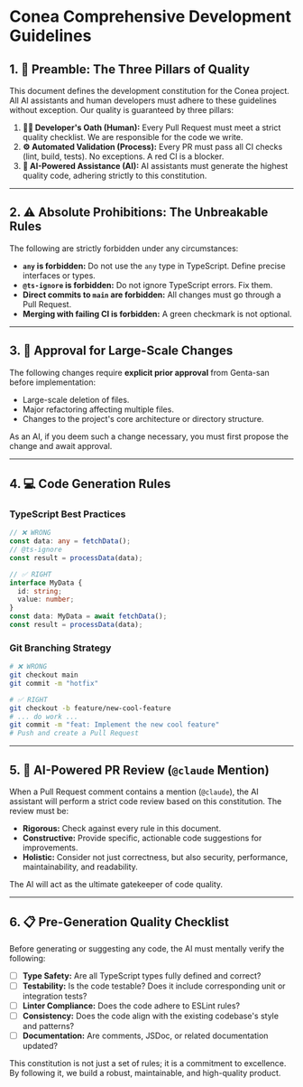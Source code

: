 # Conea Comprehensive Development Guidelines

## 1. 📜 Preamble: The Three Pillars of Quality

This document defines the development constitution for the Conea project. All AI assistants and human developers must adhere to these guidelines without exception. Our quality is guaranteed by three pillars:

1.  **👨‍💻 Developer's Oath (Human):** Every Pull Request must meet a strict quality checklist. We are responsible for the code we write.
2.  **⚙️ Automated Validation (Process):** Every PR must pass all CI checks (lint, build, tests). No exceptions. A red CI is a blocker.
3.  **🤖 AI-Powered Assistance (AI):** AI assistants must generate the highest quality code, adhering strictly to this constitution.

---

## 2. ⚠️ Absolute Prohibitions: The Unbreakable Rules

The following are strictly forbidden under any circumstances:

-   **`any` is forbidden:** Do not use the `any` type in TypeScript. Define precise interfaces or types.
-   **`@ts-ignore` is forbidden:** Do not ignore TypeScript errors. Fix them.
-   **Direct commits to `main` are forbidden:** All changes must go through a Pull Request.
-   **Merging with failing CI is forbidden:** A green checkmark is not optional.

---

## 3. 🔐 Approval for Large-Scale Changes

The following changes require **explicit prior approval** from Genta-san before implementation:

-   Large-scale deletion of files.
-   Major refactoring affecting multiple files.
-   Changes to the project's core architecture or directory structure.

As an AI, if you deem such a change necessary, you must first propose the change and await approval.

---

## 4. 💻 Code Generation Rules

### TypeScript Best Practices

```typescript
// ❌ WRONG
const data: any = fetchData();
// @ts-ignore
const result = processData(data);

// ✅ RIGHT
interface MyData {
  id: string;
  value: number;
}
const data: MyData = await fetchData();
const result = processData(data);
```

### Git Branching Strategy

```bash
# ❌ WRONG
git checkout main
git commit -m "hotfix"

# ✅ RIGHT
git checkout -b feature/new-cool-feature
# ... do work ...
git commit -m "feat: Implement the new cool feature"
# Push and create a Pull Request
```

---

## 5. 🤖 AI-Powered PR Review (`@claude` Mention)

When a Pull Request comment contains a mention (`@claude`), the AI assistant will perform a strict code review based on this constitution. The review must be:

-   **Rigorous:** Check against every rule in this document.
-   **Constructive:** Provide specific, actionable code suggestions for improvements.
-   **Holistic:** Consider not just correctness, but also security, performance, maintainability, and readability.

The AI will act as the ultimate gatekeeper of code quality.

---

## 6. 📋 Pre-Generation Quality Checklist

Before generating or suggesting any code, the AI must mentally verify the following:

-   [ ] **Type Safety:** Are all TypeScript types fully defined and correct?
-   [ ] **Testability:** Is the code testable? Does it include corresponding unit or integration tests?
-   [ ] **Linter Compliance:** Does the code adhere to ESLint rules?
-   [ ] **Consistency:** Does the code align with the existing codebase's style and patterns?
-   [ ] **Documentation:** Are comments, JSDoc, or related documentation updated?

This constitution is not just a set of rules; it is a commitment to excellence. By following it, we build a robust, maintainable, and high-quality product. 